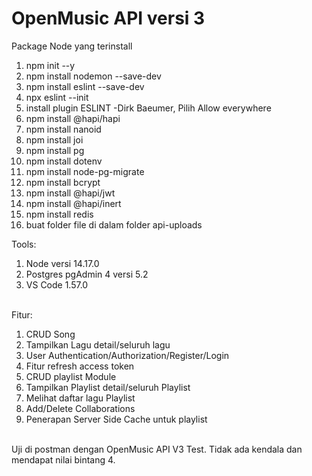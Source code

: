 # OpenMusic API versi 3

Package Node yang terinstall<br>
1. npm init --y 
2. npm install nodemon --save-dev
3. npm install eslint --save-dev
4. npx eslint --init
5. install plugin ESLINT -Dirk Baeumer, Pilih Allow everywhere
6. npm install @hapi/hapi
7. npm install nanoid
8. npm install joi
9. npm install pg
10. npm install dotenv
11. npm install node-pg-migrate
12. npm install bcrypt 
13. npm install @hapi/jwt<br>
14. npm install @hapi/inert
15. npm install redis
16. buat folder file di dalam folder api-uploads

Tools:<br>
1. Node versi 14.17.0<br>
2. Postgres pgAdmin 4 versi 5.2<br>
3. VS Code 1.57.0<br>

<br>Fitur:<br>
1. CRUD Song
2. Tampilkan Lagu detail/seluruh lagu
3. User Authentication/Authorization/Register/Login
4. Fitur refresh access token
5. CRUD playlist Module
6. Tampilkan Playlist detail/seluruh Playlist
7. Melihat daftar lagu Playlist
8. Add/Delete Collaborations
9. Penerapan Server Side Cache untuk playlist

<br>
Uji di postman dengan OpenMusic API V3 Test. Tidak ada kendala dan mendapat nilai bintang 4.

